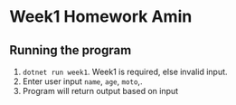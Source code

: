 # Week1 Homework Amin

## Running the program
1. `dotnet run week1`. Week1 is required, else invalid input.
2. Enter user input `name`, `age`, `moto`,.
3. Program will return output based on input